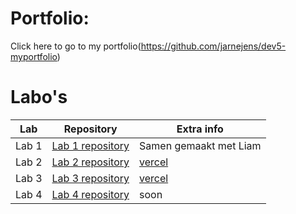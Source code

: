 # Portfolio:
Click here to go to my portfolio(https://github.com/jarnejens/dev5-myportfolio)

# Labo's
Lab | Repository | Extra info
----|------------|-------------
Lab 1| [Lab 1 repository](https://github.com/LiamP2000/DEV5-LAB1/tree/main)| Samen gemaakt met Liam
Lab 2| [Lab 2 repository](https://github.com/jarnejens/DEV5-LAB2)| [vercel](https://dev5-lab2-id09xhcdi-jarnejens.vercel.app/)
Lab 3| [Lab 3 repository](https://github.com/jarnejens/DEV5-LAB3)| [vercel](https://dev-5-lab-3-3nua5dynw-jarnejens.vercel.app/)
Lab 4| [Lab 4 repository](https://github.com/jarnejens/DEV5-LAB4)| soon

